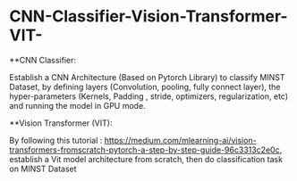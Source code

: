 # CNN-Classifier-Vision-Transformer-VIT-

**CNN Classifier:

Establish a CNN Architecture (Based on Pytorch Library) to classify MINST Dataset, by
defining layers (Convolution, pooling, fully connect layer), the hyper-parameters (Kernels,
Padding , stride, optimizers, regularization, etc) and running the model in GPU mode.

**Vision Transformer (VIT):

By following this tutorial : https://medium.com/mlearning-ai/vision-transformers-fromscratch-pytorch-a-step-by-step-guide-96c3313c2e0c, establish a Vit model architecture from
scratch, then do classification task on MINST Dataset
